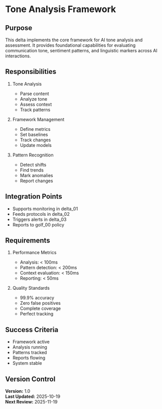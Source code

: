 # Tone Analysis Framework

## Purpose

This delta implements the core framework for AI tone analysis and assessment. It provides foundational capabilities for evaluating communication tone, sentiment patterns, and linguistic markers across AI interactions.

## Responsibilities

1. Tone Analysis
   - Parse content
   - Analyze tone
   - Assess context
   - Track patterns

2. Framework Management
   - Define metrics
   - Set baselines
   - Track changes
   - Update models

3. Pattern Recognition
   - Detect shifts
   - Find trends
   - Mark anomalies
   - Report changes

## Integration Points

- Supports monitoring in delta_01
- Feeds protocols in delta_02
- Triggers alerts in delta_03
- Reports to golf_00 policy

## Requirements

1. Performance Metrics
   - Analysis: < 100ms
   - Pattern detection: < 200ms
   - Context evaluation: < 150ms
   - Reporting: < 50ms

2. Quality Standards
   - 99.9% accuracy
   - Zero false positives
   - Complete coverage
   - Perfect tracking

## Success Criteria

- Framework active
- Analysis running
- Patterns tracked
- Reports flowing
- System stable

## Version Control

**Version:** 1.0  
**Last Updated:** 2025-10-19  
**Next Review:** 2025-11-19
